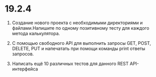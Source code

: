 # 19.2.4
1) Создание нового проекта с необходимыми директориями и файлами.Напишите по одному позитивному тесту для каждого метода калькулятора.

2) С помощью свободного API для выполнить запросы GET, POST, DELETE, PUT и напечатать при помощи команды print ответы запросов.

3) Написать ещё 10 различных тестов для данного REST API-интерфейса
